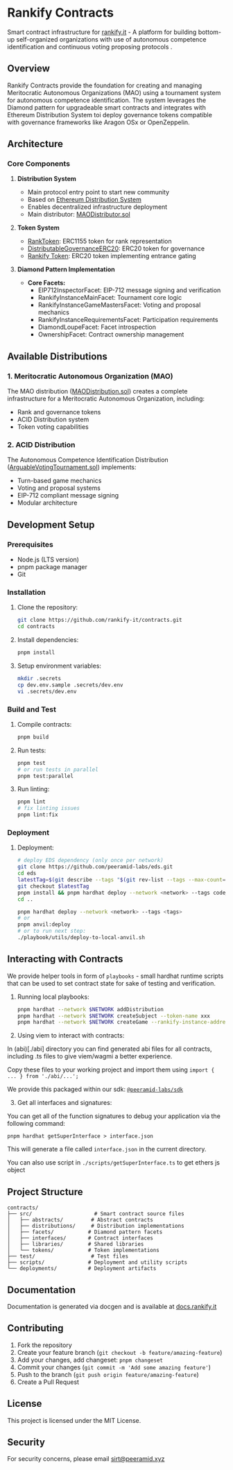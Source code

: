 # Rankify Contracts

Smart contract infrastructure for [rankify.it](https://rankify.it) - A platform for building bottom-up self-organized organizations with use of autonomous competence identification and continuous voting proposing protocols .

## Overview

Rankify Contracts provide the foundation for creating and managing Meritocratic Autonomous Organizations (MAO) using a  tournament system for autonomous competence identification. The system leverages the Diamond pattern for upgradeable smart contracts and integrates with Ethereum Distribution System toi deploy governance tokens compatible with governance frameworks like Aragon OSx or OpenZeppelin.

## Architecture

### Core Components

1. **Distribution System**
   - Main protocol entry point to start new community
   - Based on [Ethereum Distribution System](https://github.com/peeramid-labs/eds)
   - Enables decentralized infrastructure deployment
   - Main distributor: [MAODistributor.sol](./src/MAODistributor.sol)

2. **Token System**
   - [RankToken](./src/tokens/RankToken.sol): ERC1155 token for rank representation
   - [DistributableGovernanceERC20](./src/tokens/DistributableGovernanceERC20.sol): ERC20 token for governance
   - [Rankify Token](./src/tokens/Rankify.sol): ERC20 token implementing entrance gating

3. **Diamond Pattern Implementation**
   - **Core Facets:**
     - EIP712InspectorFacet: EIP-712 message signing and verification
     - RankifyInstanceMainFacet: Tournament core logic
     - RankifyInstanceGameMastersFacet: Voting and proposal mechanics
     - RankifyInstanceRequirementsFacet: Participation requirements
     - DiamondLoupeFacet: Facet introspection
     - OwnershipFacet: Contract ownership management

## Available Distributions

### 1. Meritocratic Autonomous Organization (MAO)

The MAO distribution ([MAODistribution.sol](./src/distributions/MAODistribution.sol)) creates a complete infrastructure for a Meritocratic Autonomous Organization, including:
- Rank and governance tokens
- ACID Distribution system
- Token voting capabilities

### 2. ACID Distribution

The Autonomous Competence Identification Distribution ([ArguableVotingTournament.sol](./src/distributions/ArguableVotingTournament.sol)) implements:
- Turn-based game mechanics
- Voting and proposal systems
- EIP-712 compliant message signing
- Modular architecture

## Development Setup

### Prerequisites

- Node.js (LTS version)
- pnpm package manager
- Git

### Installation

1. Clone the repository:
   ```sh
   git clone https://github.com/rankify-it/contracts.git
   cd contracts
   ```

2. Install dependencies:
   ```sh
   pnpm install
   ```

3. Setup environment variables:
   ```sh
   mkdir .secrets
   cp dev.env.sample .secrets/dev.env
   vi .secrets/dev.env
   ```

### Build and Test

1. Compile contracts:
   ```sh
   pnpm build
   ```

2. Run tests:
   ```sh
   pnpm test
   # or run tests in parallel
   pnpm test:parallel
   ```

3. Run linting:
   ```sh
   pnpm lint
   # fix linting issues
   pnpm lint:fix
   ```

### Deployment

1. Deployment:
   ```sh
   # deploy EDS dependency (only once per network)
   git clone https://github.com/peeramid-labs/eds.git
   cd eds
   latestTag=$(git describe --tags "$(git rev-list --tags --max-count=1)")
   git checkout $latestTag
   pnpm install && pnpm hardhat deploy --network <network> --tags code_index
   cd ..

   pnpm hardhat deploy --network <network> --tags <tags>
   # or
   pnpm anvil:deploy
   # or to run next step:
   ./playbook/utils/deploy-to-local-anvil.sh
   ```
## Interacting with Contracts

We provide helper tools in form of `playbooks` - small hardhat runtime scripts that can be used to set contract state for sake of testing and verification.

1. Running local playbooks:
   ```sh
   pnpm hardhat --network $NETWORK addDistribution
   pnpm hardhat --network $NETWORK createSubject --token-name xxx
   pnpm hardhat --network $NETWORK createGame --rankify-instance-address $INSTANCE_ADDRESS
   ```
2. Using viem to interact with contracts:

In (abi)[./abi] directory you can find generated abi files for all contracts, including .ts files to give viem/wagmi a better experience.

Copy these files to your working project and import them using `import { ... } from './abi/...';`

We provide this packaged within our sdk: [`@peeramid-labs/sdk`](https://github.com/peeramid-labs/sdk)

3. Get all interfaces and signatures:

You can get all of the function signatures to debug your application via the following command:
```
pnpm hardhat getSuperInterface > interface.json
```
This will generate a file called `interface.json` in the current directory.

You can also use script in `./scripts/getSuperInterface.ts` to get ethers js object


## Project Structure

```
contracts/
├── src/                    # Smart contract source files
│   ├── abstracts/         # Abstract contracts
│   ├── distributions/     # Distribution implementations
│   ├── facets/           # Diamond pattern facets
│   ├── interfaces/       # Contract interfaces
│   ├── libraries/        # Shared libraries
│   └── tokens/           # Token implementations
├── test/                  # Test files
├── scripts/              # Deployment and utility scripts
└── deployments/          # Deployment artifacts
```
## Documentation

Documentation is generated via docgen and is available at [docs.rankify.it](https://docs.rankify.it)

## Contributing

1. Fork the repository
2. Create your feature branch (`git checkout -b feature/amazing-feature`)
3. Add your changes, add changeset: `pnpm changeset`
4. Commit your changes (`git commit -m 'Add some amazing feature'`)
5. Push to the branch (`git push origin feature/amazing-feature`)
6. Create a Pull Request

## License

This project is licensed under the MIT License.

## Security

For security concerns, please email sirt@peeramid.xyz
